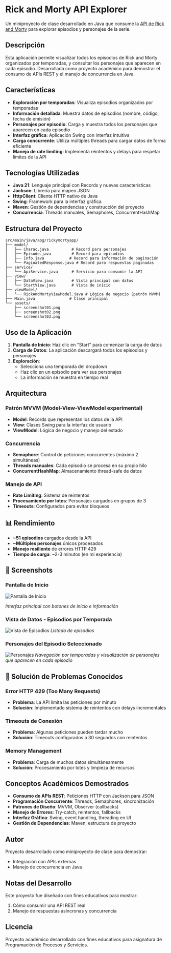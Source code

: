 # Rick and Morty API Explorer

Un miniproyecto de clase desarrollado en Java que consume la [API de Rick and Morty](https://rickandmortyapi.com/) para explorar episodios y personajes de la serie.

## Descripción

Esta aplicación permite visualizar todos los episodios de Rick and Morty organizados por temporadas, y consultar los personajes que aparecen en cada episodio. Desarrollada como proyecto académico para demostrar el consumo de APIs REST y el manejo de concurrencia en Java.

## Características

- **Exploración por temporadas**: Visualiza episodios organizados por temporadas
- **Información detallada**: Muestra datos de episodios (nombre, código, fecha de emisión)
- **Personajes por episodio**: Carga y muestra todos los personajes que aparecen en cada episodio
- **Interfaz gráfica**: Aplicación Swing con interfaz intuitiva
- **Carga concurrente**: Utiliza múltiples threads para cargar datos de forma eficiente
- **Manejo de rate limiting**: Implementa reintentos y delays para respetar límites de la API

## Tecnologías Utilizadas

- **Java 21**: Lenguaje principal con Records y nuevas características
- **Jackson**: Librería para mapeo JSON
- **HttpClient**: Cliente HTTP nativo de Java
- **Swing**: Framework para la interfaz gráfica
- **Maven**: Gestión de dependencias y construcción del proyecto
- **Concurrencia**: Threads manuales, Semaphores, ConcurrentHashMap

## Estructura del Proyecto

```
src/main/java/aog/rickymortyapp/
├── model/
│   ├── Charac.java          # Record para personajes
│   ├── Episode.java         # Record para episodios
│   ├── Info.java           # Record para información de paginación
│   └── PaginatedResponse.java # Record para respuestas paginadas
├── service/
│   └── ApiService.java      # Servicio para consumir la API
├── view/
│   ├── DataView.java        # Vista principal con datos
│   └── StartView.java       # Vista de inicio
├── viewModel/
│   └── RickAndMortyViewModel.java # Lógica de negocio (patrón MVVM)
├── Main.java               # Clase principal
└── assets/
    ├── screenshot01.png
    ├── screenshot02.png
    └── screenshot03.png
```

## Uso de la Aplicación

1. **Pantalla de Inicio**: Haz clic en "Start" para comenzar la carga de datos
2. **Carga de Datos**: La aplicación descargará todos los episodios y personajes
3. **Exploración**: 
   - Selecciona una temporada del dropdown
   - Haz clic en un episodio para ver sus personajes
   - La información se muestra en tiempo real

## Arquitectura

### Patrón MVVM (Model-View-ViewModel experimental)
- **Model**: Records que representan los datos de la API
- **View**: Clases Swing para la interfaz de usuario
- **ViewModel**: Lógica de negocio y manejo del estado

### Concurrencia
- **Semaphore**: Control de peticiones concurrentes (máximo 2 simultáneas)
- **Threads manuales**: Cada episodio se procesa en su propio hilo
- **ConcurrentHashMap**: Almacenamiento thread-safe de datos

### Manejo de API
- **Rate Limiting**: Sistema de reintentos
- **Procesamiento por lotes**: Personajes cargados en grupos de 3
- **Timeouts**: Configurados para evitar bloqueos

## 📊 Rendimiento

- **~51 episodios** cargados desde la API
- **~Múltiples personajes** únicos procesados
- **Manejo resiliente** de errores HTTP 429
- **Tiempo de carga**: ~2-3 minutos (en mi experiencia)

## 📸 Screenshots

### Pantalla de Inicio
![Pantalla de Inicio](assets/screenshot01.png)

*Interfaz principal con botones de inicio e información*

### Vista de Datos - Episodios por Temporada
![Vista de Episodios](assets/screenshot02.png)
*Listado de episodios*

### Personajes del Episodio Seleccionado
![Personajes](assets/screenshot03.png)
*Navegación por temporadas y visualización de personajes que aparecen en cada episodio*

## 🐛 Solución de Problemas Conocidos

### Error HTTP 429 (Too Many Requests)
- **Problema**: La API limita las peticiones por minuto
- **Solución**: Implementado sistema de reintentos con delays incrementales

### Timeouts de Conexión
- **Problema**: Algunas peticiones pueden tardar mucho
- **Solución**: Timeouts configurados a 30 segundos con reintentos

### Memory Management
- **Problema**: Carga de muchos datos simultáneamente
- **Solución**: Procesamiento por lotes y limpieza de recursos

## Conceptos Académicos Demostrados

- **Consumo de APIs REST**: Peticiones HTTP con Jackson para JSON
- **Programación Concurrente**: Threads, Semaphores, sincronización
- **Patrones de Diseño**: MVVM, Observer (callbacks)
- **Manejo de Errores**: Try-catch, reintentos, fallbacks
- **Interfaz Gráfica**: Swing, event handling, threading en UI
- **Gestión de Dependencias**: Maven, estructura de proyecto

## Autor

Proyecto desarrollado como miniproyecto de clase para demostrar:
- Integración con APIs externas
- Manejo de concurrencia en Java

## Notas del Desarrollo

Este proyecto fue diseñado con fines educativos para mostrar:
1. Cómo consumir una API REST real
2. Manejo de respuestas asíncronas y concurrencia

## Licencia

Proyecto académico desarrollado con fines educativos para asignatura de Programación de Procesos y Servicios.

